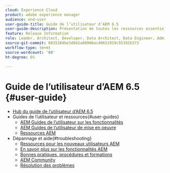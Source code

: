 ```yaml
---
cloud: Experience Cloud
product: adobe experience manager
audience: end-user
user-guide-title: Guide de l’utilisateur d’AEM 6.5
user-guide-description: Présentation de toutes les ressources essentielles pour comprendre, installer, gérer et utiliser AEM 6.5
feature: Release Information
role: Leader, Architect, Developer, Data Architect, Data Engineer, Admin, User
source-git-commit: 603518dbe3d842a08900ac40651919c55392b573
workflow-type: tm+mt
source-wordcount: '60'
ht-degree: 6%

---
```



# Guide de l’utilisateur d’AEM 6.5 {#user-guide}

+ [Hub du guide de l’utilisateur d’AEM 6.5](home.md)
+ Guides de l’utilisateur et ressources{#user-guides}
   + [AEM Guides de l’utilisateur sur les fonctionnalités](capabilities.md)
   + [AEM Guides de l’utilisateur de mise en oeuvre](implementation.md)
   + [Ressources AEM](resources.md)
+ Dépannage et aide{#troubleshooting}
   + [Ressources pour les nouveaux utilisateurs AEM](new.md)
   + [En savoir plus sur les fonctionnalités AEM](learn.md)
   + [Bonnes pratiques, procédures et formations](best-practice.md)
   + [AEM Community](community.md)
   + [Résolution des problèmes](troubleshooting.md)
